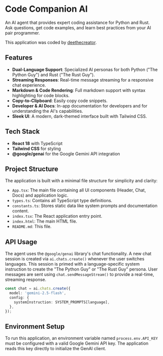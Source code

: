 # Code Companion AI

An AI agent that provides expert coding assistance for Python and Rust. Ask questions, get code examples, and learn best practices from your AI pair programmer.

This application was coded by [deethecreator](https://github.com/deethecreator).

## Features

-   **Dual-Language Support**: Specialized AI personas for both Python ("The Python Guy") and Rust ("The Rust Guy").
-   **Streaming Responses**: Real-time message streaming for a responsive chat experience.
-   **Markdown & Code Rendering**: Full markdown support with syntax highlighting for code blocks.
-   **Copy-to-Clipboard**: Easily copy code snippets.
-   **Developer & AI Docs**: In-app documentation for developers and for understanding the AI's capabilities.
-   **Sleek UI**: A modern, dark-themed interface built with Tailwind CSS.

## Tech Stack

-   **React 18** with TypeScript
-   **Tailwind CSS** for styling
-   **@google/genai** for the Google Gemini API integration

## Project Structure

The application is built with a minimal file structure for simplicity and clarity:

-   `App.tsx`: The main file containing all UI components (Header, Chat, Docs) and application logic.
-   `types.ts`: Contains all TypeScript type definitions.
-   `constants.ts`: Stores static data like system prompts and documentation content.
-   `index.tsx`: The React application entry point.
-   `index.html`: The main HTML file.
-   `README.md`: This file.

## API Usage

The agent uses the `@google/genai` library's chat functionality. A new chat session is created via `ai.chats.create()` whenever the user switches languages. This session is primed with a language-specific system instruction to create the "The Python Guy" or "The Rust Guy" persona. User messages are sent using `chat.sendMessageStream()` to provide a real-time, streaming response.

```typescript
const chat = ai.chats.create({
  model: 'gemini-2.5-flash',
  config: {
    systemInstruction: SYSTEM_PROMPTS[language],
  },
});
```

## Environment Setup

To run this application, an environment variable named `process.env.API_KEY` must be configured with a valid Google Gemini API key. The application reads this key directly to initialize the GenAI client.
